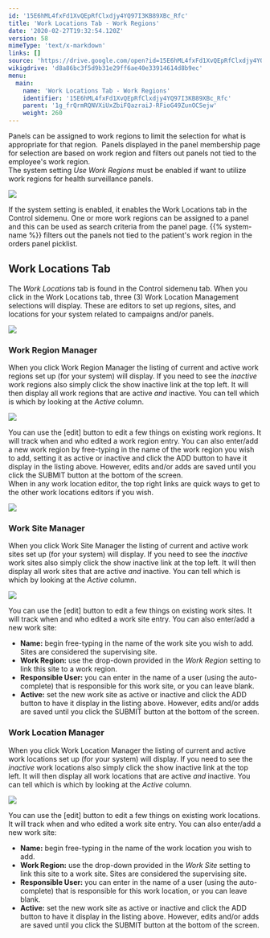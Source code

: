 ```yaml
---
id: '15E6hML4fxFd1XvQEpRfClxdjy4YQ97I3KB89XBc_Rfc'
title: 'Work Locations Tab - Work Regions'
date: '2020-02-27T19:32:54.120Z'
version: 58
mimeType: 'text/x-markdown'
links: []
source: 'https://drive.google.com/open?id=15E6hML4fxFd1XvQEpRfClxdjy4YQ97I3KB89XBc_Rfc'
wikigdrive: 'd8a86bc3f5d9b31e29ff6ae40e33914614d8b9ec'
menu:
  main:
    name: 'Work Locations Tab - Work Regions'
    identifier: '15E6hML4fxFd1XvQEpRfClxdjy4YQ97I3KB89XBc_Rfc'
    parent: '1g_frQrmRQNVXiUxZbiFQazraiJ-RFioG49ZunOCSejw'
    weight: 260
---
```

Panels can be assigned to work regions to limit the selection for what is appropriate for that region.  Panels displayed in the panel membership page for selection are based on work region and filters out panels not tied to the employee's work region.  
The system setting *Use Work Regions* must be enabled if want to utilize work regions for health surveillance panels.
  
![](../work-locations-tab-work-regions.assets/5ae5b8b79a04ea23de59193ea368c61f.png)  

If the system setting is enabled, it enables the Work Locations tab in the Control sidemenu. One or more work regions can be assigned to a panel and this can be used as search criteria from the panel page. {{% system-name %}} filters out the panels not tied to the patient's work region in the orders panel picklist.
  
## Work Locations Tab  
  
The *Work Locations* tab is found in the Control sidemenu tab. When you click in the Work Locations tab, three (3) Work Location Management selections will display. These are editors to set up regions, sites, and locations for your system related to campaigns and/or panels.
  
![](../work-locations-tab-work-regions.assets/bf3721eb57a1b5fdd3954e79cf8b1388.png)  

  
### Work Region Manager  
  
When you click Work Region Manager the listing of current and active work regions set up (for your system) will display. If you need to see the *inactive* work regions also simply click the show inactive link at the top left. It will then display all work regions that are active *and* inactive. You can tell which is which by looking at the *Active* column.
  
![](../work-locations-tab-work-regions.assets/83e70b778c59da20a140245e4a47daaf.png)  

You can use the [edit] button to edit a few things on existing work regions. It will track when and who edited a work region entry. You can also enter/add a new work region by free-typing in the name of the work region you wish to add, setting it as active or inactive and click the ADD button to have it display in the listing above. However, edits and/or adds are saved until you click the SUBMIT button at the bottom of the screen.  
When in any work location editor, the top right links are quick ways to get to the other work locations editors if you wish.
  
![](../work-locations-tab-work-regions.assets/83e70b778c59da20a140245e4a47daaf.png)  

  
### Work Site Manager  
  
When you click Work Site Manager the listing of current and active work sites set up (for your system) will display. If you need to see the *inactive* work sites also simply click the show inactive link at the top left. It will then display all work sites that are active *and* inactive. You can tell which is which by looking at the *Active* column.
  
![](../work-locations-tab-work-regions.assets/9a9550f514528142e24a714ca266c44f.png)  

You can use the [edit] button to edit a few things on existing work sites. It will track when and who edited a work site entry. You can also enter/add a new work site:
* <strong>Name:</strong> begin free-typing in the name of the work site you wish to add. Sites are considered the supervising site.
* <strong>Work Region:</strong> use the drop-down provided in the <em>Work Region</em> setting to link this site to a work region.
* <strong>Responsible User:</strong> you can enter in the name of a user (using the auto-complete) that is responsible for this work site, or you can leave blank.
* <strong>Active:</strong> set the new work site as active or inactive and click the ADD button to have it display in the listing above. However, edits and/or adds are saved until you click the SUBMIT button at the bottom of the screen.
  
### Work Location Manager  
  
When you click Work Location Manager the listing of current and active work locations set up (for your system) will display. If you need to see the *inactive* work locations also simply click the show inactive link at the top left. It will then display all work locations that are active *and* inactive. You can tell which is which by looking at the *Active* column.
  
![](../work-locations-tab-work-regions.assets/bb65851961ddbf84f27424f31b2da745.png)  

You can use the [edit] button to edit a few things on existing work locations. It will track when and who edited a work site entry. You can also enter/add a new work site:
* <strong>Name:</strong> begin free-typing in the name of the work location you wish to add.
* <strong>Work Region:</strong> use the drop-down provided in the <em>Work Site</em> setting to link this site to a work site. Sites are considered the supervising site.
* <strong>Responsible User:</strong> you can enter in the name of a user (using the auto-complete) that is responsible for this work location, or you can leave blank.
* <strong>Active:</strong> set the new work site as active or inactive and click the ADD button to have it display in the listing above. However, edits and/or adds are saved until you click the SUBMIT button at the bottom of the screen.
